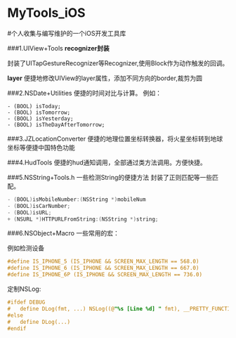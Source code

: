MyTools_iOS
===========
#个人收集与编写维护的一个iOS开发工具库

###1.UIView+Tools 
**recognizer封装**

封装了UITapGestureRecognizer等Recognizer,使用Block作为动作触发的回调。

**layer**
便捷地修改UIView的layer属性，添加不同方向的border,裁剪为圆


###2.NSDate+Utilities
便捷的时间对比与计算。
例如：

~~~obj-c
- (BOOL) isToday;
- (BOOL) isTomorrow;
- (BOOL) isYesterday;
- (BOOL) isTheDayAfterTomorrow;
~~~


###3.JZLocationConverter
便捷的地理位置坐标转换器，将火星坐标转到地球坐标等便捷中国特色功能


###4.HudTools
便捷的hud通知调用，全部通过类方法调用。方便快捷。


###5.NSString+Tools.h
一些检测String的便捷方法 封装了正则匹配等一些匹配。

~~~objective-c
- (BOOL)isMobileNumber:(NSString *)mobileNum
- (BOOL)isCarNumber;
- (BOOL)isURL;
+ (NSURL *)HTTPURLFromString:(NSString *)string;
~~~

###6.NSObject+Macro
一些常用的宏：

例如检测设备

~~~objective-c
#define IS_IPHONE_5 (IS_IPHONE && SCREEN_MAX_LENGTH == 568.0)
#define IS_IPHONE_6 (IS_IPHONE && SCREEN_MAX_LENGTH == 667.0)
#define IS_IPHONE_6P (IS_IPHONE && SCREEN_MAX_LENGTH == 736.0)
~~~

定制NSLog:

~~~objective-c
#ifdef DEBUG
#   define DLog(fmt, ...) NSLog((@"%s [Line %d] " fmt), __PRETTY_FUNCTION__, __LINE__,  ##__VA_ARGS__);
#else
#   define DLog(...)
#endif
~~~